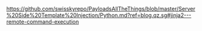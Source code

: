https://github.com/swisskyrepo/PayloadsAllTheThings/blob/master/Server%20Side%20Template%20Injection/Python.md?ref=blog.qz.sg#jinja2---remote-command-execution
